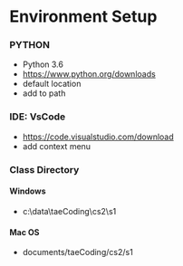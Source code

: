 # Environment Setup
### PYTHON
- Python 3.6
- https://www.python.org/downloads
- default location
- add to path

### IDE: VsCode
- https://code.visualstudio.com/download
- add context menu

### Class Directory

#### Windows
* c:\data\taeCoding\cs2\s1

#### Mac OS
* documents/taeCoding/cs2/s1
